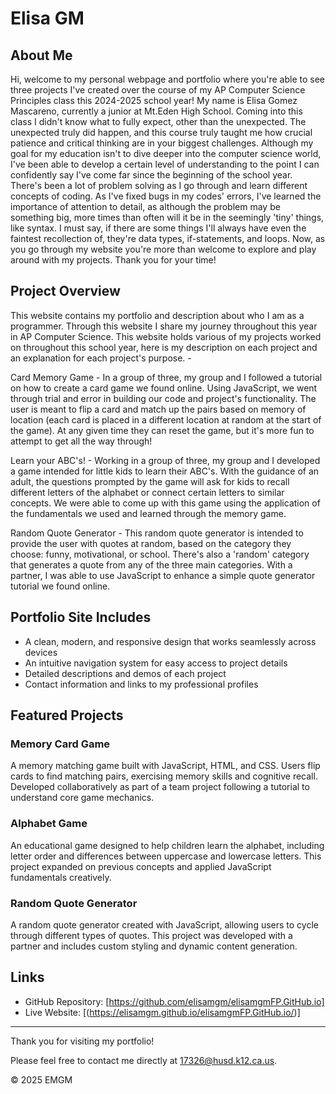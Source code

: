 # Elisa GM

## About Me

  Hi, welcome to my personal webpage and portfolio where you're able to see three projects I've created over the course of my AP Computer Science Principles class this 2024-2025 school year!
  My name is Elisa Gomez Mascareno, currently a junior at Mt.Eden High School. Coming into this class I didn't know what to fully expect, other than the unexpected. The unexpected truly did happen, and this course truly taught me how crucial patience and critical thinking are in your biggest challenges. Although my goal for my education isn't to dive deeper into the computer science world, I've been able to develop a certain level of understanding to the point I can confidently say I've come far since the beginning of the school year. There's been a lot of problem solving as I go through and learn different concepts of coding. As I've fixed bugs in my codes' errors, I've learned the importance of attention to detail, as although the problem may be something big, more times than often will it be in the seemingly 'tiny' things, like syntax. I must say, if there are some things I'll always have even the faintest recollection of, they're data types, if-statements, and loops.
  Now, as you go through my website you're more than welcome to explore and play around with my projects. Thank you for your time!

## Project Overview

This website contains my portfolio and description about who I am as a programmer. Through this website I share my journey throughout this year in AP Computer Science. This website holds various of my projects worked on throughout this school year, here is my description on each project and an explanation for each project's purpose. -

Card Memory Game - In a group of three, my group and I followed a tutorial on how to create a card game we found online. Using JavaScript, we went through trial and error in building our code and project's functionality. The user is meant to flip a card and match up the pairs based on memory of location (each card is placed in a different location at random at the start of the game). At any given time they can reset the game, but it's more fun to attempt to get all the way through!

Learn your ABC's! - Working in a group of three, my group and I developed a game intended for little kids to learn their ABC's. With the guidance of an adult, the questions prompted by the game will ask for kids to recall different letters of the alphabet or connect certain letters to similar concepts. We were able to come up with this game using the application of the fundamentals we used and learned through the memory game.

Random Quote Generator - This random quote generator is intended to provide the user with quotes at random, based on the category they choose: funny, motivational, or school. There's also a 'random' category that generates a quote from any of the three main categories. With a partner, I was able to use JavaScript to enhance a simple quote generator tutorial we found online.

## Portfolio Site Includes

- A clean, modern, and responsive design that works seamlessly across devices  
- An intuitive navigation system for easy access to project details  
- Detailed descriptions and demos of each project  
- Contact information and links to my professional profiles  

## Featured Projects

### Memory Card Game  
A memory matching game built with JavaScript, HTML, and CSS. Users flip cards to find matching pairs, exercising memory skills and cognitive recall. Developed collaboratively as part of a team project following a tutorial to understand core game mechanics.

### Alphabet Game  
An educational game designed to help children learn the alphabet, including letter order and differences between uppercase and lowercase letters. This project expanded on previous concepts and applied JavaScript fundamentals creatively.

### Random Quote Generator  
A random quote generator created with JavaScript, allowing users to cycle through different types of quotes. This project was developed with a partner and includes custom styling and dynamic content generation.

## Links

- GitHub Repository: [https://github.com/elisamgm/elisamgmFP.GitHub.io]
- Live Website: [(https://elisamgm.github.io/elisamgmFP.GitHub.io/)]

---

Thank you for visiting my portfolio!

Please feel free to contact me directly at 17326@husd.k12.ca.us.  

© 2025 EMGM  

